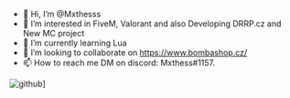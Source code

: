 - 👋 Hi, I’m @Mxthesss
- 👀 I’m interested in FiveM, Valorant and also Developing DRRP.cz and New MC project
- 🌱 I’m currently learning Lua
- 💞️ I’m looking to collaborate on https://www.bombashop.cz/
- 📫 How to reach me DM on discord: Mxthess#1157.


![github](https://img.shields.io/badge/GitHub-000000?style=for-the-badge&logo=GitHub&logoColor=white)]




<!---
Mxthesss/Mxthesss is a ✨ special ✨ repository because its `README.md` (this file) appears on your GitHub profile.
You can click the Preview link to take a look at your changes.
--->
